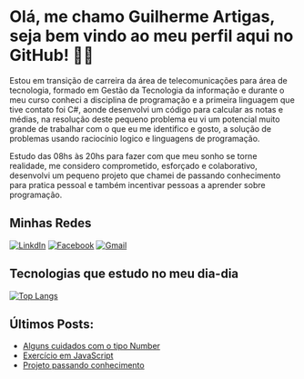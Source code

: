 # Olá, me chamo Guilherme Artigas, seja bem vindo ao meu perfil aqui no GitHub! 👨‍💻

Estou em transição de carreira da área de telecomunicações para área de tecnologia, formado em Gestão da Tecnologia da informação e durante o meu curso conheci a disciplina de programação e a primeira linguagem que tive contato foi C#, aonde desenvolvi um código para calcular as notas e médias, na resolução deste pequeno problema eu vi um potencial muito grande de trabalhar com o que eu me identifico e gosto, a solução de problemas usando raciocínio logico e linguagens de programação.

Estudo das 08hs às 20hs para fazer com que meu sonho se torne realidade, me considero comprometido, esforçado e colaborativo, desenvolvi um pequeno projeto que chamei de passando conhecimento para pratica pessoal e também incentivar pessoas a aprender sobre programação.

## Minhas Redes

[![LinkdIn](https://img.shields.io/badge/LinkedIn-0077B5?style=for-the-badge&logo=linkedin&logoColor=white)](https://www.linkedin.com/in/guilherme-artigas/) [![Facebook](https://img.shields.io/badge/Facebook-1877F2?style=for-the-badge&logo=facebook&logoColor=white)](https://www.facebook.com/guilherme.artigas.50) [![Gmail](https://img.shields.io/badge/Gmail-D14836?style=for-the-badge&logo=gmail&logoColor=white)](https://guilherme.artigas92@gmail.com)

## Tecnologias que estudo no meu dia-dia

[![Top Langs](https://github-readme-stats.vercel.app/api/top-langs/?username=guilherme-artigas&layout=compact)](https://github.com/guilherme-artigas/github-readme-stats)

## Últimos Posts:

- [Alguns cuidados com o tipo Number](https://www.linkedin.com/posts/guilherme-artigas_ola-pessoal-bom-dia-continuando-minha-sequ%C3%AAncia-activity-6917432353355091968-dD1l?utm_source=linkedin_share&utm_medium=member_desktop_web)
- [Exercício em JavaScript](https://www.linkedin.com/posts/guilherme-artigas_exerc%C3%ADcio-em-javascript-que-pede-para-o-usu%C3%A1rio-activity-6895797642828611584-y0pm?utm_source=linkedin_share&utm_medium=member_desktop_web)
- [Projeto passando conhecimento](https://www.linkedin.com/posts/guilherme-artigas_ola-pessoal-bom-dia-gostaria-de-compartilhar-activity-6894967369622786048-dGDg?utm_source=linkedin_share&utm_medium=member_desktop_web)
